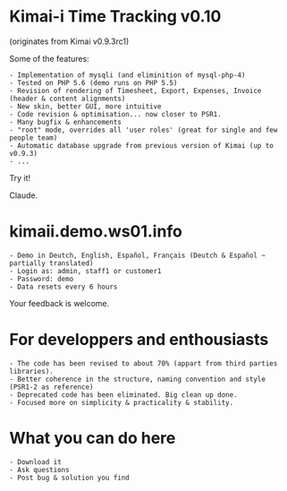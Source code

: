Kimai-i Time Tracking v0.10
====================================
(originates from Kimai v0.9.3rc1)

Some of the features:

    - Implementation of mysqli (and eliminition of mysql-php-4)
    - Tested on PHP 5.6 (demo runs on PHP 5.5)
    - Revision of rendering of Timesheet, Export, Expenses, Invoice (header & content alignments)
    - New skin, better GUI, more intuitive
    - Code revision & optimisation... now closer to PSR1.
    - Many bugfix & enhancements
    - "root" mode, overrides all 'user roles' (great for single and few people team)
    - Automatic database upgrade from previous version of Kimai (up to v0.9.3)
    - ...

Try it!

Claude.



kimaii.demo.ws01.info
=====================
    - Demo in Deutch, English, Español, Français (Deutch & Español ~ partially translated)
    - Login as: admin, staff1 or customer1
    - Password: demo
    - Data resets every 6 hours

Your feedback is welcome.



For developpers and enthousiasts
================================
    - The code has been revised to about 70% (appart from third parties libraries).
    - Better coherence in the structure, naming convention and style (PSR1-2 as reference)
    - Deprecated code has been eliminated. Big clean up done.
    - Focused more on simplicity & practicality & stability. 



What you can do here
====================
    - Download it
    - Ask questions
    - Post bug & solution you find



